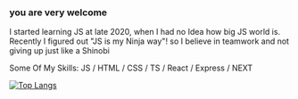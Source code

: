 ### you are very welcome  

 I started learning JS at late 2020, when I had no Idea how big JS world is.
 Recently I figured out "JS is my Ninja way"! so I believe in teamwork and not giving up just like a Shinobi

Some Of My Skills: JS / HTML / CSS / TS / React / Express / NEXT





[![Top Langs](https://github-readme-stats.vercel.app/api/top-langs/?username=fatemeKholousi)](https://github.com/anuraghazra/github-readme-stats)

<!--START_SECTION:waka-->

